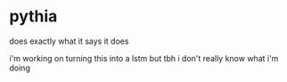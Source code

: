 # pythia
does exactly what it says it does

i'm working on turning this into a lstm but tbh i don't really know what i'm doing
